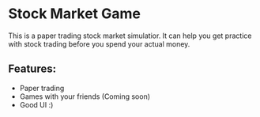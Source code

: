 # Stock Market Game

This is a paper trading stock market simulatior. It can help you get practice with stock trading before you spend your actual money.

## Features:
- Paper trading
- Games with your friends (Coming soon)
- Good UI :)
